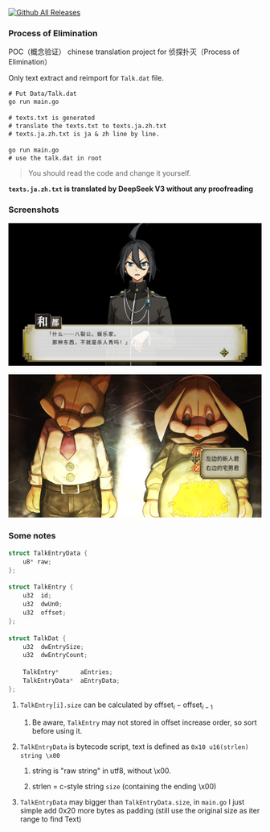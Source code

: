 [![Github All Releases](https://img.shields.io/github/downloads/kurikomoe/ProcessofElimination_CHS/total.svg)]()

### Process of Elimination



POC（概念验证） chinese translation project for 侦探扑灭（Process of Elimination）

Only text extract and reimport for `Talk.dat` file.



```shell
# Put Data/Talk.dat
go run main.go

# texts.txt is generated
# translate the texts.txt to texts.ja.zh.txt 
# texts.ja.zh.txt is ja & zh line by line.

go run main.go
# use the talk.dat in root
```

>  You should read the code and change it yourself.

**`texts.ja.zh.txt` is translated by DeepSeek V3 without any proofreading**

### Screenshots

![文本](./docs/text.png)

![选项](./docs/select.png)



### Some notes

```c
struct TalkEntryData {
    u8* raw;
};

struct TalkEntry {
    u32  id;
    u32  dwUn0;
    u32  offset;
};

struct TalkDat {
    u32  dwEntrySize;
    u32  dwEntryCount;

    TalkEntry*      aEntries;
    TalkEntryData*  aEntryData;
};
```



1. `TalkEntry[i].size` can be calculated by $\textrm{offset}_i - \textrm{offset}_{i-1}$

   1. Be aware, `TalkEntry` may not stored in offset increase order, so sort before using it.

2. `TalkEntryData` is bytecode script,  text is defined as `0x10 u16(strlen) string \x00`

   1. string is "raw string" in utf8, without \x00.

   2. strlen = c-style string `size` (containing the ending \x00)

4. `TalkEntryData` may bigger than `TalkEntryData.size`, in `main.go` I just simple add 0x20 more bytes as padding (still use the original size as iter range to find Text)

   
